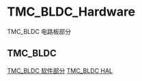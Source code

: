 # TMC_BLDC_Hardware
TMC_BLDC 电路板部分

## TMC_BLDC
[TMC_BLDC 软件部分](https://github.com/Sandman6z/TMC_BLDC)
[TMC_BLDC HAL](https://github.com/Sandman6z/TMC_BLDC_HAL)
